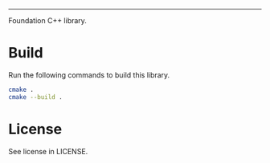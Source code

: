----

Foundation C++ library.

# Build

Run the following commands to build this library.

```bash
cmake .
cmake --build .
```

# License

See license in LICENSE.
